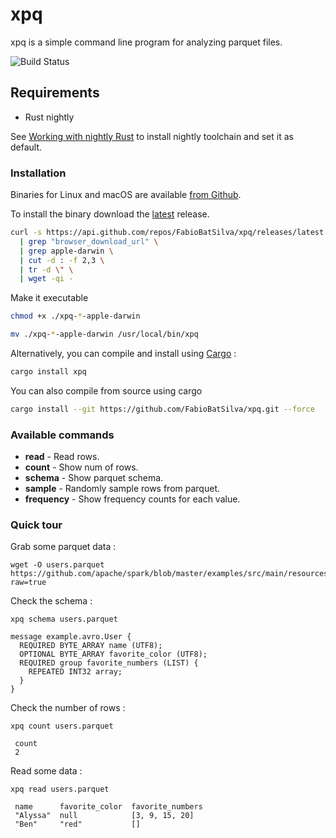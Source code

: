 # xpq
xpq is a simple command line program for analyzing parquet files.

![Build Status](https://github.com/FabioBatSilva/xpq/workflows/ci/badge.svg?branch=master)


## Requirements
- Rust nightly

See [Working with nightly Rust](https://github.com/rust-lang-nursery/rustup.rs/blob/master/README.md#working-with-nightly-rust)
to install nightly toolchain and set it as default.

### Installation
Binaries for Linux and macOS are available [from Github](https://github.com/FabioBatSilva/xpq/releases/latest).

To install the binary download the [latest](https://github.com/FabioBatSilva/xpq/releases/latest) release.

```bash
curl -s https://api.github.com/repos/FabioBatSilva/xpq/releases/latest \
  | grep "browser_download_url" \
  | grep apple-darwin \
  | cut -d : -f 2,3 \
  | tr -d \" \
  | wget -qi -
```

Make it executable
```bash
chmod +x ./xpq-*-apple-darwin

mv ./xpq-*-apple-darwin /usr/local/bin/xpq
```

Alternatively, you can compile and install using [Cargo](https://crates.io/install) :

```bash
cargo install xpq
```

You can also compile from source using cargo

```bash
cargo install --git https://github.com/FabioBatSilva/xpq.git --force
```

### Available commands

* **read** - Read rows.
* **count** - Show num of rows.
* **schema** - Show parquet schema.
* **sample** - Randomly sample rows from parquet.
* **frequency** - Show frequency counts for each value.

### Quick tour

Grab some parquet data :

```
wget -O users.parquet https://github.com/apache/spark/blob/master/examples/src/main/resources/users.parquet?raw=true

```

Check the schema :
```
xpq schema users.parquet

message example.avro.User {
  REQUIRED BYTE_ARRAY name (UTF8);
  OPTIONAL BYTE_ARRAY favorite_color (UTF8);
  REQUIRED group favorite_numbers (LIST) {
    REPEATED INT32 array;
  }
}
```

Check the number of rows :
```
xpq count users.parquet

 count
 2
```

Read some data :
```
xpq read users.parquet

 name      favorite_color  favorite_numbers
 "Alyssa"  null            [3, 9, 15, 20]
 "Ben"     "red"           []
```
